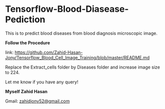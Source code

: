 # Tensorflow-Blood-Diasease-Pediction
This is to predict blood diseases from blood diagnosis microscopic image.

**Follow the Procedure**

link: https://github.com/Zahid-Hasan-Jony/Tensorflow_Blood_Cell_Image_Training/blob/master/README.md 

Replace the Extract_cells folder by Diseases folder and increase image size to 224.



Let me know if you have any query!

**Myself Zahid Hasan**

Gmail: zahidjony52@gmail.com

